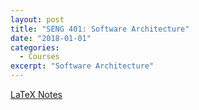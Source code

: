 ```yaml
---
layout: post
title: "SENG 401: Software Architecture"
date: "2018-01-01"
categories:
  - Courses
excerpt: "Software Architecture"
---
```


[LaTeX Notes](seng-401.pdf)
